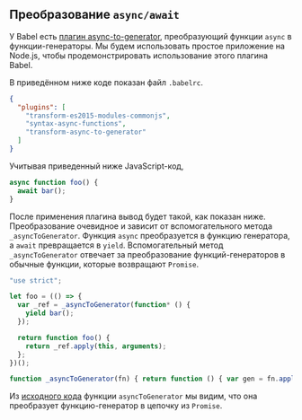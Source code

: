 ## Преобразование `async/await`

У Babel есть [плагин async-to-generator](https://babeljs.io/docs/plugins/transform-async-to-generator/), преобразующий функции `async` в функции-генераторы. Мы будем использовать простое приложение на Node.js, чтобы продемонстрировать использование этого плагина Babel.

В приведённом ниже коде показан файл `.babelrc`.

```json
{
  "plugins": [
    "transform-es2015-modules-commonjs",
    "syntax-async-functions",
    "transform-async-to-generator"
  ]
}
```

Учитывая приведенный ниже JavaScript-код,

```js
async function foo() {
  await bar();
}
```

После применения плагина вывод будет такой, как показан ниже. Преобразование очевидное и зависит от вспомогательного метода `_asyncToGenerator`. Функция `async` преобразуется в функцию генератора, а `await` превращается в `yield`. Вспомогательный метод `_asyncToGenerator` отвечает за преобразование функций-генераторов в обычные функции, которые возвращают `Promise`.

```js
"use strict";

let foo = (() => {
  var _ref = _asyncToGenerator(function* () {
    yield bar();
  });

  return function foo() {
    return _ref.apply(this, arguments);
  };
})();

function _asyncToGenerator(fn) { return function () { var gen = fn.apply(this, arguments); return new Promise(function (resolve, reject) { function step(key, arg) { try { var info = gen[key](arg); var value = info.value; } catch (error) { reject(error); return; } if (info.done) { resolve(value); } else { return Promise.resolve(value).then(function (value) { return step("next", value); }, function (err) { return step("throw", err); }); } } return step("next"); }); }; }
```

Из [исходного кода](https://github.com/babel/babel/blob/master/packages/babel-helpers/src/helpers.js#L244) функции `asyncToGenerator` мы видим, что она преобразует функцию-генератор в цепочку из `Promise`.